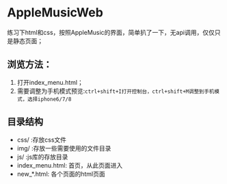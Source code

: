 # AppleMusicWeb
练习下html和css，按照AppleMusic的界面，简单扒了一下，无api调用，仅仅只是静态页面；

## 浏览方法：
1. 打开index_menu.html；
2. 需要调整为手机模式预览:`ctrl+shift+I打开控制台，ctrl+shift+M调整到手机模式，选择iphone6/7/8`

## 目录结构
+ css/ :存放css文件
+ img/ :存放一些需要使用的文件目录
+ js/ :js库的存放目录
+ index_menu.html: 首页，从此页面进入
+ new_\*.html: 各个页面的html页面
